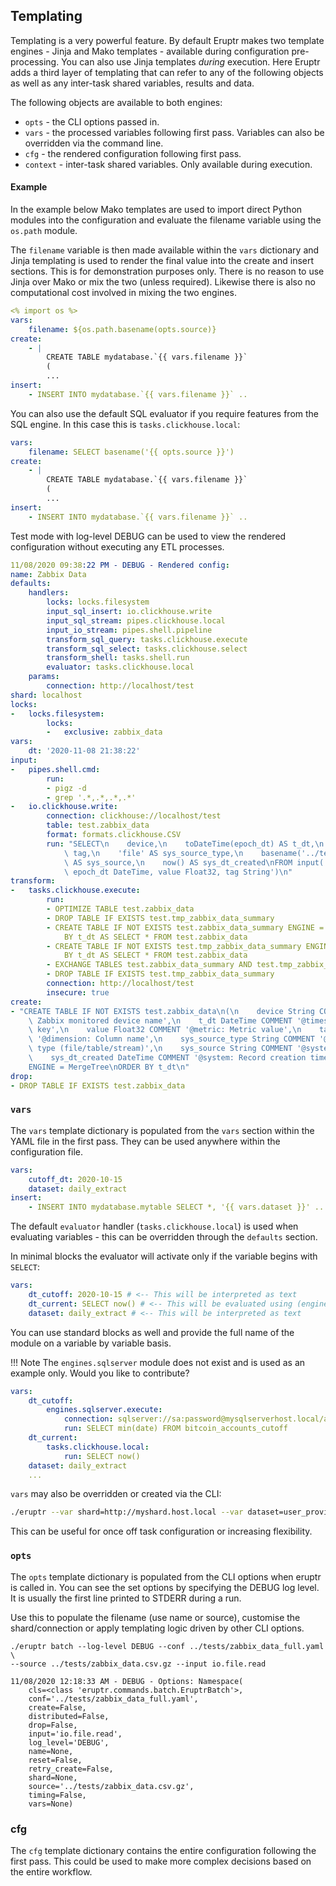 ## Templating

Templating is a very powerful feature. By default Eruptr makes two template 
engines - Jinja and Mako templates - available during configuration pre-processing.
You can also use Jinja templates *during* execution. Here Eruptr adds a third
layer of templating that can refer to any of the following objects as well as
any inter-task shared variables, results and data.

The following objects are available to both engines:

- `opts` - the CLI options passed in.
- `vars` - the processed variables following first pass. Variables can also be 
overridden via the command line.
- `cfg` - the rendered configuration following first pass.
- `context` - inter-task shared variables. Only available during execution.

#### Example

In the example below Mako templates are used to import direct Python modules into
the configuration and evaluate the filename variable using the `os.path` module.

The `filename` variable is then made available within the `vars` dictionary and
Jinja templating is used to render the final value into the create and insert
sections. This is for demonstration purposes only. There is no reason to use 
Jinja over Mako or mix the two (unless required). Likewise there is also no 
computational cost involved in mixing the two engines.

```yaml
<% import os %>
vars:
    filename: ${os.path.basename(opts.source)}
create:
    - |
        CREATE TABLE mydatabase.`{{ vars.filename }}`
        (
        ...
insert:
    - INSERT INTO mydatabase.`{{ vars.filename }}` ..
```

You can also use the default SQL evaluator if you require features from the SQL 
engine. In this case this is `tasks.clickhouse.local`:

```yaml
vars:
    filename: SELECT basename('{{ opts.source }}')
create:
    - |
        CREATE TABLE mydatabase.`{{ vars.filename }}`
        (
        ...
insert:
    - INSERT INTO mydatabase.`{{ vars.filename }}` ..
```

Test mode with log-level DEBUG can be used to view the rendered configuration
without executing any ETL processes.

```yaml
11/08/2020 09:38:22 PM - DEBUG - Rendered config:
name: Zabbix Data
defaults:
    handlers:
        locks: locks.filesystem
        input_sql_insert: io.clickhouse.write
        input_sql_stream: pipes.clickhouse.local
        input_io_stream: pipes.shell.pipeline
        transform_sql_query: tasks.clickhouse.execute
        transform_sql_select: tasks.clickhouse.select
        transform_shell: tasks.shell.run
        evaluator: tasks.clickhouse.local
    params:
        connection: http://localhost/test
shard: localhost
locks:
-   locks.filesystem:
        locks:
        -   exclusive: zabbix_data
vars:
    dt: '2020-11-08 21:38:22'
input:
-   pipes.shell.cmd:
        run:
        - pigz -d
        - grep '.*,.*,.*,.*'
-   io.clickhouse.write:
        connection: clickhouse://localhost/test
        table: test.zabbix_data
        format: formats.clickhouse.CSV
        run: "SELECT\n    device,\n    toDateTime(epoch_dt) AS t_dt,\n    value,\n   \
            \ tag,\n    'file' AS sys_source_type,\n    basename('../tests/zabbix_data.csv.gz')\
            \ AS sys_source,\n    now() AS sys_dt_created\nFROM input('device String,\
            \ epoch_dt DateTime, value Float32, tag String')\n"
transform:
-   tasks.clickhouse.execute:
        run:
        - OPTIMIZE TABLE test.zabbix_data
        - DROP TABLE IF EXISTS test.tmp_zabbix_data_summary
        - CREATE TABLE IF NOT EXISTS test.zabbix_data_summary ENGINE = MergeTree ORDER
            BY t_dt AS SELECT * FROM test.zabbix_data
        - CREATE TABLE IF NOT EXISTS test.tmp_zabbix_data_summary ENGINE = MergeTree ORDER
            BY t_dt AS SELECT * FROM test.zabbix_data
        - EXCHANGE TABLES test.zabbix_data_summary AND test.tmp_zabbix_data_summary
        - DROP TABLE IF EXISTS test.tmp_zabbix_data_summary
        connection: http://localhost/test
        insecure: true
create:
- "CREATE TABLE IF NOT EXISTS test.zabbix_data\n(\n    device String COMMENT '@dimension:\
    \ Zabbix monitored device name',\n    t_dt DateTime COMMENT '@timeseries: Series\
    \ key',\n    value Float32 COMMENT '@metric: Metric value',\n    tag String COMMENT\
    \ '@dimension: Column name',\n    sys_source_type String COMMENT '@system: Source\
    \ type (file/table/stream)',\n    sys_source String COMMENT '@system: Source filename',\n\
    \    sys_dt_created DateTime COMMENT '@system: Record creation timestamp'\n)\n\
    ENGINE = MergeTree\nORDER BY t_dt\n"
drop:
- DROP TABLE IF EXISTS test.zabbix_data
```

### `vars`

The `vars` template dictionary is populated from the `vars` section within the
YAML file in the first pass. They can be used anywhere within the configuration
file.

```yaml
vars:
    cutoff_dt: 2020-10-15
    dataset: daily_extract
insert:
    - INSERT INTO mydatabase.mytable SELECT *, '{{ vars.dataset }}' ...
```

The default `evaluator` handler (`tasks.clickhouse.local`) is used when 
evaluating variables - this can be overridden through the `defaults` section.

In minimal blocks the evaluator will activate only if the variable begins with `SELECT`:

```yaml
vars:
    dt_cutoff: 2020-10-15 # <-- This will be interpreted as text
    dt_current: SELECT now() # <-- This will be evaluated using (engines.clickhouse.evaluator) clickhouse-local
    dataset: daily_extract # <-- This will be interpreted as text
```

You can use standard blocks as well and provide the full name of the module on 
a variable by variable basis.

!!! Note
    The `engines.sqlserver` module does not exist and is used as an example only. Would you like to contribute?

```yaml
vars:
    dt_cutoff:
        engines.sqlserver.execute:
            connection: sqlserver://sa:password@mysqlserverhost.local/accounts
            run: SELECT min(date) FROM bitcoin_accounts_cutoff
    dt_current:
        tasks.clickhouse.local:
            run: SELECT now()
    dataset: daily_extract
    ...
```

`vars` may also be overridden or created via the CLI:

```bash
./eruptr --var shard=http://myshard.host.local --var dataset=user_provided ... <other options>
```

This can be useful for once off task configuration or increasing flexibility.

### `opts`

The `opts` template dictionary is populated from the CLI options when eruptr is 
called in. You can see the set options by specifying the DEBUG log level. It is 
usually the first line printed to STDERR during a run.

Use this to populate the filename (use name or source), customise the shard/connection
or apply templating logic driven by other CLI options.

```shell
./eruptr batch --log-level DEBUG --conf ../tests/zabbix_data_full.yaml \
--source ../tests/zabbix_data.csv.gz --input io.file.read

11/08/2020 12:18:33 AM - DEBUG - Options: Namespace(
    cls=<class 'eruptr.commands.batch.EruptrBatch'>,
    conf='../tests/zabbix_data_full.yaml',
    create=False,
    distributed=False,
    drop=False,
    input='io.file.read',
    log_level='DEBUG',
    name=None,
    reset=False,
    retry_create=False,
    shard=None,
    source='../tests/zabbix_data.csv.gz',
    timing=False,
    vars=None)
```

### cfg

The `cfg` template dictionary contains the entire configuration following the 
first pass. This could be used to make more complex decisions based on the entire 
workflow.
